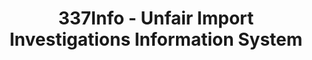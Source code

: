 ---
bigquery: https://console.cloud.google.com/bigquery?p=patents-public-data&d=usitc_investigations&page=dataset&project=sheets-management-319211
citation: US International Trade Commission 337Info Unfair Import Investigations Information
  System
contributors: US International Trade Comission
cost: None
description: US International Trade Commission 337Info Unfair Import Investigations
  Information System contains data on investigations done under Section 337. Section
  337 declares the infringement of certain statutory intellectual property rights
  and other forms of unfair competition in import trade to be unlawful practices.
  Most Section 337 investigations involve allegations of patent or registered trademark
  infringement.
documentation: FAQ and tutorial available on the site
last_edit: 04/10/2022, 15:46:06
location: https://pubapps2.usitc.gov/337external/
maintained_by: US International Trade Comission
schema_fields:
- docketNo
- scheduledStartDateEvidHear
- scheduledEndDateEvidHear
- aljAssigned
- dateOfPublicationFrNotice
- teoIdIssueDate
- ouiiParticipation
- cafcAppeals
- issueDateOtherNonFinal
- lastUpdated
- publication_number
- finalDetViolation
- patentNumber
- complainant
- finalIdOnViolationDue
- investigationNo
- ouiiAttorney
- trademarkNumbers
- internalRemand
- targetDate
- currentStatus
- dateCreated
- invUnfairAct
- finalIdOnViolationIssue
- teoIdDueDate
- teoProceedingInvolved
- gcAttorney
- currentActiveALJ
- finalDetNoViolation
- title
- endDateMarkmanHearing
- dateComplaintFiled
- startDateMarkmanHearing
- id
- respondent
- htsNumbers
- patentNumbers
- investigationTermDate
- investigationType
- markmanHearing
- actualEndDateEvidHear
- actualStartDateEvidHear
- copyrightNumbers
- teoReliefGranted
shortname: unfair_import_investigations
tags:
- import
- legal
- trade
timeframe: 2008-2021 (prior to 2008 downloadable as a JSON file)
title: 337Info - Unfair Import Investigations Information System
uuid: 2721f5ec-e599-4890-9265-9706719fc71e
---